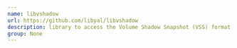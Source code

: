 ```yaml
---
name: libvshadow
url: https://github.com/libyal/libvshadow
description: library to access the Volume Shadow Snapshot (VSS) format. URL : https://github.com/libyal/libvshadow Groups : None
group: None
---
```

